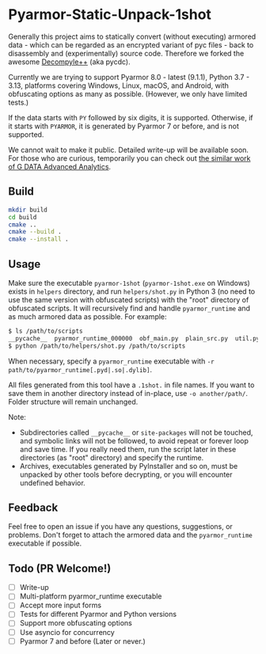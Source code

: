 # Pyarmor-Static-Unpack-1shot

Generally this project aims to statically convert (without executing) armored data - which can be regarded as an encrypted variant of pyc files - back to disassembly and (experimentally) source code. Therefore we forked the awesome [Decompyle++](https://github.com/zrax/pycdc) (aka pycdc).

Currently we are trying to support Pyarmor 8.0 - latest (9.1.1), Python 3.7 - 3.13, platforms covering Windows, Linux, macOS, and Android, with obfuscating options as many as possible. (However, we only have limited tests.)

If the data starts with `PY` followed by six digits, it is supported. Otherwise, if it starts with `PYARMOR`, it is generated by Pyarmor 7 or before, and is not supported.

We cannot wait to make it public. Detailed write-up will be available soon. For those who are curious, temporarily you can check out [the similar work of G DATA Advanced Analytics](https://cyber.wtf/2025/02/12/unpacking-pyarmor-v8-scripts/).

## Build

``` bash
mkdir build
cd build
cmake ..
cmake --build .
cmake --install .
```

## Usage

Make sure the executable `pyarmor-1shot` (`pyarmor-1shot.exe` on Windows) exists in `helpers` directory, and run `helpers/shot.py` in Python 3 (no need to use the same version with obfuscated scripts) with the "root" directory of obfuscated scripts. It will recursively find and handle `pyarmor_runtime` and as much armored data as possible. For example:

``` bash
$ ls /path/to/scripts
__pycache__  pyarmor_runtime_000000  obf_main.py  plain_src.py  util.pyc  packed.so  folder_with_other_scripts  readme.unrelated
$ python /path/to/helpers/shot.py /path/to/scripts
```

When necessary, specify a `pyarmor_runtime` executable with `-r path/to/pyarmor_runtime[.pyd|.so|.dylib]`.

All files generated from this tool have a `.1shot.` in file names. If you want to save them in another directory instead of in-place, use `-o another/path/`. Folder structure will remain unchanged.

Note:

- Subdirectories called `__pycache__` or `site-packages` will not be touched, and symbolic links will not be followed, to avoid repeat or forever loop and save time. If you really need them, run the script later in these directories (as "root" directory) and specify the runtime.
- Archives, executables generated by PyInstaller and so on, must be unpacked by other tools before decrypting, or you will encounter undefined behavior.

## Feedback

Feel free to open an issue if you have any questions, suggestions, or problems. Don't forget to attach the armored data and the `pyarmor_runtime` executable if possible.

## Todo (PR Welcome!)

- [ ] Write-up
- [ ] Multi-platform pyarmor_runtime executable
- [ ] Accept more input forms
- [ ] Tests for different Pyarmor and Python versions
- [ ] Support more obfuscating options
- [ ] Use asyncio for concurrency
- [ ] Pyarmor 7 and before (Later or never.)
